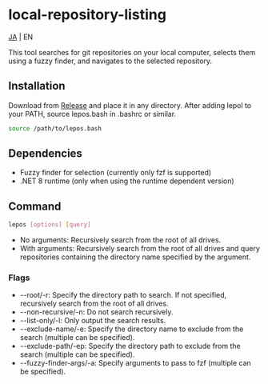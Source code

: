 # local-repository-listing

[JA](README.md) | EN

This tool searches for git repositories on your local computer, selects them using a fuzzy finder, and navigates to the selected repository.

## Installation

Download from [Release](https://github.com/Gs-itisitcat/local-repository-listing/releases) and place it in any directory. After adding lepol to your PATH, source lepos.bash in .bashrc or similar.

```bash
source /path/to/lepos.bash
```

## Dependencies

- Fuzzy finder for selection (currently only fzf is supported)
- .NET 8 runtime (only when using the runtime dependent version)

## Command

```bash
lepos [options] [query]
```

- No arguments: Recursively search from the root of all drives.
- With arguments: Recursively search from the root of all drives and query repositories containing the directory name specified by the argument.

### Flags

- --root/-r: Specify the directory path to search. If not specified, recursively search from the root of all drives.
- --non-recursive/-n: Do not search recursively.
- --list-only/-l: Only output the search results.
- --exclude-name/-e: Specify the directory name to exclude from the search (multiple can be specified).
- --exclude-path/-ep: Specify the directory path to exclude from the search (multiple can be specified).
- --fuzzy-finder-args/-a: Specify arguments to pass to fzf (multiple can be specified).
